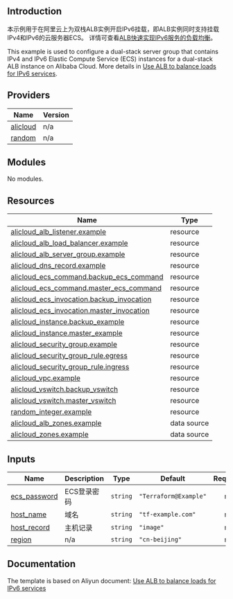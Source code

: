 ## Introduction

<!-- DOCS_DESCRIPTION_CN -->
本示例用于在阿里云上为双栈ALB实例开启IPv6挂载，即ALB实例同时支持挂载IPv4和IPv6的云服务器ECS。
详情可查看[ALB快速实现IPv6服务的负载均衡](https://help.aliyun.com/document_detail/444034.html)。
<!-- DOCS_DESCRIPTION_CN -->

<!-- DOCS_DESCRIPTION_EN -->
This example is used to configure a dual-stack server group that contains IPv4 and IPv6 Elastic Compute Service (ECS) instances for a dual-stack ALB instance on Alibaba Cloud.
More details in [Use ALB to balance loads for IPv6 services](https://help.aliyun.com/document_detail/444034.html).
<!-- DOCS_DESCRIPTION_EN -->

<!-- BEGIN_TF_DOCS -->
## Providers

| Name | Version |
|------|---------|
| <a name="provider_alicloud"></a> [alicloud](#provider\_alicloud) | n/a |
| <a name="provider_random"></a> [random](#provider\_random) | n/a |

## Modules

No modules.

## Resources

| Name | Type |
|------|------|
| [alicloud_alb_listener.example](https://registry.terraform.io/providers/aliyun/alicloud/latest/docs/resources/alb_listener) | resource |
| [alicloud_alb_load_balancer.example](https://registry.terraform.io/providers/aliyun/alicloud/latest/docs/resources/alb_load_balancer) | resource |
| [alicloud_alb_server_group.example](https://registry.terraform.io/providers/aliyun/alicloud/latest/docs/resources/alb_server_group) | resource |
| [alicloud_dns_record.example](https://registry.terraform.io/providers/aliyun/alicloud/latest/docs/resources/dns_record) | resource |
| [alicloud_ecs_command.backup_ecs_command](https://registry.terraform.io/providers/aliyun/alicloud/latest/docs/resources/ecs_command) | resource |
| [alicloud_ecs_command.master_ecs_command](https://registry.terraform.io/providers/aliyun/alicloud/latest/docs/resources/ecs_command) | resource |
| [alicloud_ecs_invocation.backup_invocation](https://registry.terraform.io/providers/aliyun/alicloud/latest/docs/resources/ecs_invocation) | resource |
| [alicloud_ecs_invocation.master_invocation](https://registry.terraform.io/providers/aliyun/alicloud/latest/docs/resources/ecs_invocation) | resource |
| [alicloud_instance.backup_example](https://registry.terraform.io/providers/aliyun/alicloud/latest/docs/resources/instance) | resource |
| [alicloud_instance.master_example](https://registry.terraform.io/providers/aliyun/alicloud/latest/docs/resources/instance) | resource |
| [alicloud_security_group.example](https://registry.terraform.io/providers/aliyun/alicloud/latest/docs/resources/security_group) | resource |
| [alicloud_security_group_rule.egress](https://registry.terraform.io/providers/aliyun/alicloud/latest/docs/resources/security_group_rule) | resource |
| [alicloud_security_group_rule.ingress](https://registry.terraform.io/providers/aliyun/alicloud/latest/docs/resources/security_group_rule) | resource |
| [alicloud_vpc.example](https://registry.terraform.io/providers/aliyun/alicloud/latest/docs/resources/vpc) | resource |
| [alicloud_vswitch.backup_vswitch](https://registry.terraform.io/providers/aliyun/alicloud/latest/docs/resources/vswitch) | resource |
| [alicloud_vswitch.master_vswitch](https://registry.terraform.io/providers/aliyun/alicloud/latest/docs/resources/vswitch) | resource |
| [random_integer.example](https://registry.terraform.io/providers/hashicorp/random/latest/docs/resources/integer) | resource |
| [alicloud_alb_zones.example](https://registry.terraform.io/providers/aliyun/alicloud/latest/docs/data-sources/alb_zones) | data source |
| [alicloud_zones.example](https://registry.terraform.io/providers/aliyun/alicloud/latest/docs/data-sources/zones) | data source |

## Inputs

| Name | Description | Type | Default | Required |
|------|-------------|------|---------|:--------:|
| <a name="input_ecs_password"></a> [ecs\_password](#input\_ecs\_password) | ECS登录密码 | `string` | `"Terraform@Example"` | no |
| <a name="input_host_name"></a> [host\_name](#input\_host\_name) | 域名 | `string` | `"tf-example.com"` | no |
| <a name="input_host_record"></a> [host\_record](#input\_host\_record) | 主机记录 | `string` | `"image"` | no |
| <a name="input_region"></a> [region](#input\_region) | n/a | `string` | `"cn-beijing"` | no |
<!-- END_TF_DOCS -->

## Documentation
<!-- docs-link --> 

The template is based on Aliyun document: [Use ALB to balance loads for IPv6 services](https://help.aliyun.com/document_detail/444034.html) 

<!-- docs-link --> 